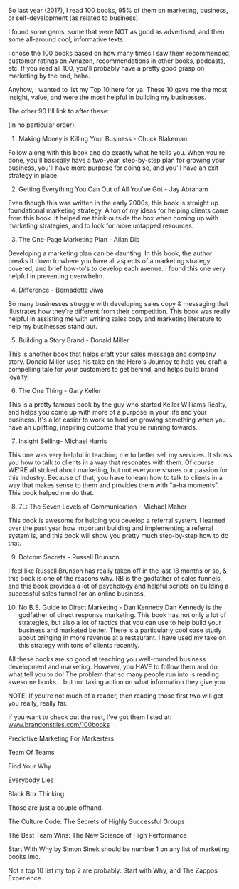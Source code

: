 
So last year (2017), I read 100 books, 95% of them on marketing, business, or self-development (as related to business).

I found some gems, some that were NOT as good as advertised, and then some all-around cool, informative texts.

I chose the 100 books based on how many times I saw them recommended, customer ratings on Amazon, recommendations in other books, podcasts, etc. If you read all 100, you'll probably have a pretty good grasp on marketing by the end, haha.

Anyhow, I wanted to list my Top 10 here for ya. These 10 gave me the most insight, value, and were the most helpful in building my businesses.

The other 90 I'll link to after these:

(in no particular order):

1. Making Money is Killing Your Business - Chuck Blakeman

Follow along with this book and do exactly what he tells you. When you're done, you'll basically have a two-year, step-by-step plan for growing your business, you'll have more purpose for doing so, and you'll have an exit strategy in place.

2. Getting Everything You Can Out of All You've Got - Jay Abraham

Even though this was written in the early 2000s, this book is straight up foundational marketing strategy. A ton of my ideas for helping clients came from this book. It helped me think outside the box when coming up with marketing strategies, and to look for more untapped resources.

3. The One-Page Marketing Plan - Allan Dib

Developing a marketing plan can be daunting. In this book, the author breaks it down to where you have all aspects of a marketing strategy covered, and brief how-to's to develop each avenue. I found this one very helpful in preventing overwhelm.

4. Difference - Bernadette Jiwa

So many businesses struggle with developing sales copy & messaging that illustrates how they're different from their competition. This book was really helpful in assisting me with writing sales copy and marketing literature to help my businesses stand out.

5. Building a Story Brand - Donald Miller

This is another book that helps craft your sales message and company story. Donald Miller uses his take on the Hero's Journey to help you craft a compelling tale for your customers to get behind, and helps build brand loyalty.

6. The One Thing - Gary Keller

This is a pretty famous book by the guy who started Keller Williams Realty, and helps you come up with more of a purpose in your life and your business. It's a lot easier to work so hard on growing something when you have an uplifting, inspiring outcome that you're running towards.

7. Insight Selling- Michael Harris

This one was very helpful in teaching me to better sell my services. It shows you how to talk to clients in a way that resonates with them. Of course WE'RE all stoked about marketing, but not everyone shares our passion for this industry. Because of that, you have to learn how to talk to clients in a way that makes sense to them and provides them with "a-ha moments". This book helped me do that.

8. 7L: The Seven Levels of Communication - Michael Maher

This book is awesome for helping you develop a referral system. I learned over the past year how important building and implementing a referral system is, and this book will show you pretty much step-by-step how to do that.

9. Dotcom Secrets - Russell Brunson

I feel like Russell Brunson has really taken off in the last 18 months or so, & this book is one of the reasons why. RB is the godfather of sales funnels, and this book provides a lot of psychology and helpful scripts on building a successful sales funnel for an online business.

10. No B.S. Guide to Direct Marketing - Dan Kennedy Dan Kennedy is the godfather of direct response marketing. This book has not only a lot of strategies, but also a lot of tactics that you can use to help build your business and marketed better. There is a particularly cool case study about bringing in more revenue at a restaurant. I have used my take on this strategy with tons of clients recently.

All these books are so good at teaching you well-rounded business development and marketing. However, you HAVE to follow them and do what tell you to do! The problem that so many people run into is reading awesome books... but not taking action on what information they give you.

NOTE: If you're not much of a reader, then reading those first two will get you really, really far.

If you want to check out the rest, I've got them listed at: www.brandonstiles.com/100books


Predictive Marketing For Markerters

Team Of Teams

Find Your Why

Everybody Lies

Black Box Thinking

Those are just a couple offhand.


The Culture Code: The Secrets of Highly Successful Groups

The Best Team Wins: The New Science of High Performance


Start With Why by Simon Sinek should be number 1 on any list of marketing books imo.

Not a top 10 list my top 2 are probably: Start with Why, and The Zappos Experience.
